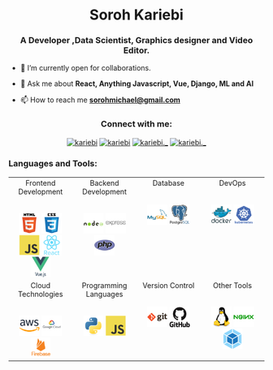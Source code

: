 <h1 align="center">Soroh Kariebi</h1>
<h3 align="center">A Developer </>,Data Scientist, Graphics designer and Video Editor.</h3>

- 👯 I’m currently open for collaborations.
- 💬 Ask me about **React, Anything Javascript, Vue, Django, ML and AI**

- 📫 How to reach me **sorohmichael@gmail.com**

<h3 align="center">Connect with me:</h3>
<p align="center">
<a href="https://www.linkedin.com/in/kariebi-soroh-6190a8264" target="blank"><img align="center" src="https://raw.githubusercontent.com/rahuldkjain/github-profile-readme-generator/master/src/images/icons/Social/linked-in-alt.svg" alt="kariebi" height="30" width="40" /></a>
<a href="https://kaggle.com/kariebi" target="blank"><img align="center" src="https://raw.githubusercontent.com/rahuldkjain/github-profile-readme-generator/master/src/images/icons/Social/kaggle.svg" alt="kariebi" height="30" width="40" /></a>
<a href="https://instagram.com/kariebi._" target="blank"><img align="center" src="https://raw.githubusercontent.com/rahuldkjain/github-profile-readme-generator/master/src/images/icons/Social/instagram.svg" alt="kariebi._" height="30" width="40" /></a>
<a href="https://www.youtube.com/c/kariebi._" target="blank"><img align="center" src="https://raw.githubusercontent.com/rahuldkjain/github-profile-readme-generator/master/src/images/icons/Social/youtube.svg" alt="kariebi._" height="30" width="40" /></a>
</p>

### Languages and Tools:

<table>
<tbody>
<tr valign="top">
<td width="25%" align="center">
<span>Frontend Development</span><br><br><br>
<div>
<img src="https://raw.githubusercontent.com/devicons/devicon/master/icons/html5/html5-original-wordmark.svg" alt="html5" width="40" height="40"/>
<img src="https://raw.githubusercontent.com/devicons/devicon/master/icons/css3/css3-original-wordmark.svg" alt="css3" width="40" height="40"/>
<img src="https://raw.githubusercontent.com/devicons/devicon/master/icons/javascript/javascript-original.svg" alt="javascript" width="40" height="40"/>
<img src="https://raw.githubusercontent.com/devicons/devicon/master/icons/react/react-original-wordmark.svg" alt="react" width="40" height="40"/>
<img src="https://raw.githubusercontent.com/devicons/devicon/master/icons/vuejs/vuejs-original-wordmark.svg" alt="vuejs" width="40" height="40"/>
</div>
</td>
<td width="25%" align="center">
<span>Backend Development</span><br><br><br>
<div>
<img src="https://raw.githubusercontent.com/devicons/devicon/master/icons/nodejs/nodejs-original-wordmark.svg" alt="nodejs" width="40" height="40"/>
<img src="https://raw.githubusercontent.com/devicons/devicon/master/icons/express/express-original-wordmark.svg" alt="express" width="40" height="40"/>
<img src="https://raw.githubusercontent.com/devicons/devicon/master/icons/php/php-original.svg" alt="php" width="40" height="40"/>
</div>
</td>
<td width="25%" align="center">
<span>Database</span><br><br><br>
<div>
<img src="https://raw.githubusercontent.com/devicons/devicon/master/icons/mysql/mysql-original-wordmark.svg" alt="mysql" width="40" height="40"/>
<img src="https://raw.githubusercontent.com/devicons/devicon/master/icons/postgresql/postgresql-original-wordmark.svg" alt="postgresql" width="40" height="40"/>
</div>
</td>
<td width="25%" align="center">
<span>DevOps</span><br><br><br>
<div>
<img src="https://raw.githubusercontent.com/devicons/devicon/master/icons/docker/docker-original-wordmark.svg" alt="docker" width="40" height="40"/>
<img src="https://raw.githubusercontent.com/devicons/devicon/master/icons/kubernetes/kubernetes-plain-wordmark.svg" alt="kubernetes" width="40" height="40"/>
</div>
</td>
</tr>
<tr valign="top">
<td width="25%" align="center">
<span>Cloud Technologies</span><br><br><br>
<div>
<img src="https://raw.githubusercontent.com/devicons/devicon/master/icons/amazonwebservices/amazonwebservices-original-wordmark.svg" alt="aws" width="40" height="40"/>
<img src="https://raw.githubusercontent.com/devicons/devicon/master/icons/googlecloud/googlecloud-original-wordmark.svg" alt="gcp" width="40" height="40"/>
<img src="https://raw.githubusercontent.com/devicons/devicon/master/icons/firebase/firebase-plain-wordmark.svg" alt="firebase" width="40" height="40"/>
</div>
</td>
<td width="25%" align="center">
<span>Programming Languages</span><br><br><br>
<div>
<img src="https://raw.githubusercontent.com/devicons/devicon/master/icons/python/python-original.svg" alt="python" width="40" height="40"/>
<img src="https://raw.githubusercontent.com/devicons/devicon/master/icons/javascript/javascript-original.svg" alt="javascript" width="40" height="40"/>
</div>
</td>
<td width="25%" align="center">
<span>Version Control</span><br><br><br>
<div>
<img src="https://raw.githubusercontent.com/devicons/devicon/master/icons/git/git-original-wordmark.svg" alt="git" width="40" height="40"/>
<img src="https://raw.githubusercontent.com/devicons/devicon/master/icons/github/github-original-wordmark.svg" alt="github" width="40" height="40"/>
</div>
</td>
<td width="25%" align="center">
<span>Other Tools</span><br><br><br>
<div>
<img src="https://raw.githubusercontent.com/devicons/devicon/master/icons/linux/linux-original.svg" alt="linux" width="40" height="40"/>
<img src="https://raw.githubusercontent.com/devicons/devicon/master/icons/nginx/nginx-original.svg" alt="nginx" width="40" height="40"/>
<img src="https://raw.githubusercontent.com/devicons/devicon/master/icons/webpack/webpack-original.svg" alt="webpack" width="40" height="40"/>
</div>
</td>
</tr>
</tbody>
</table>

<br/>



<!-- 
## GitHub Language Statistics for kariebi

[![Top Languages](https://github-readme-stats.vercel.app/api/top-langs/?username=kariebi&layout=compact)](https://github.com/anuraghazra/github-readme-stats)
-->
